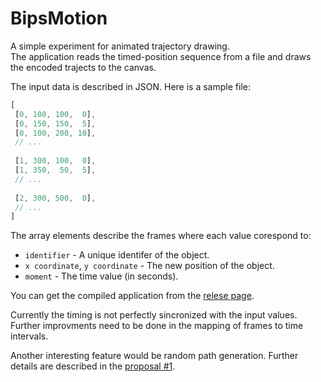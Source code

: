 BipsMotion
==========

A simple experiment for animated trajectory drawing.  
The application reads the timed-position sequence from a file and draws the encoded trajects to the canvas.

The input data is described in JSON. Here is a sample file:

```javascript
[
 [0, 100, 100,  0],
 [0, 150, 150,  5],
 [0, 100, 200, 10],
 // ...
 
 [1, 300, 100,  0],
 [1, 350,  50,  5],
 // ...
 
 [2, 300, 500,  0],
 // ...
]
```

The array elements describe the frames where each value corespond to:

- `identifier` - A unique identifer of the object.
- `x coordinate`, `y coordinate` - The new position of the object.
- `moment` - The time value (in seconds).

You can get the compiled application from the [relese page](https://github.com/rizo/BipsMotion/releases/tag/v0.0.1).

Currently the timing is not perfectly sincronized with the input values.
Further improvments need to be done in the mapping of frames to time intervals.

Another interesting feature would be random path generation. Further details are described in the [proposal #1][p1].

[p1]: https://github.com/rizo/BipsMotion/issues/1
